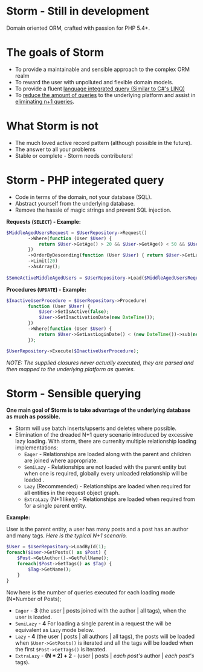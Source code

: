 Storm - Still in development
============================

Domain oriented ORM, crafted with passion for PHP 5.4+.


The goals of Storm
==================
 - To provide a maintainable and sensible approach to the complex ORM realm
 - To reward the user with unpolluted and flexible domain models.
 - To provide a fluent [language integrated query (Similar to C#'s LINQ)](#phpinq)
 - To [reduce the amount of queries](#queries) to the underlying platform and assist in [eliminating n+1 queries](#queries).

What Storm is not
=================
 - The much loved active record pattern (although possible in the future).
 - The answer to all your problems
 - Stable or complete - Storm needs contributers!

 
<a name="phpinq"></a>Storm - PHP integerated query
==================================================
 - Code in terms of the domain, not your database (SQL).
 - Abstract yourself from the underlying database.
 - Remove the hassle of magic strings and prevent SQL injection.

**Requests (`SELECT`) - Example:**
```php
$MiddleAgedUsersRequest = $UserRepository->Request()
        ->Where(function (User $User) {
            return $User->GetAge() > 20 && $User->GetAge() < 50 && $User->IsActive();
        })
        ->OrderByDescending(function (User $User) { return $User->GetLastLoginDate(); })
        ->Limit(20)
        ->AsArray();
        
$SomeActiveMiddleAgedUsers = $UserRepository->Load($MiddleAgedUsersRequest);
```


**Procedures (`UPDATE`) - Example:**
```php
$InactiveUserProcedure = $UserRepository->Procedure(
        function (User $User) {
            $User->SetIsActive(false);
            $User->SetInactivationDate(new DateTime());
        })
        ->Where(function (User $User) {
            return $User->GetLastLoginDate() < (new DateTime())->sub(new DateInterval('P2Y'));
        }); 

$UserRepository->Execute($InactiveUserProcedure);
```

*NOTE: The supplied closures never actually executed, they are parsed and then mapped to the underlying platform as queries.*


<a name="queries"></a>Storm - Sensible querying
===============================================
**One main goal of Storm is to take advantage of the underlying database as much as possible.**
 - Storm will use batch inserts/upserts and deletes where possible.
 - Elimination of the dreaded N+1 query scenario introduced by excessive lazy loading. With storm, there are currenlty multiple relationship loading implementations:
     - `Eager` - Relationships are loaded along with the parent and children are joined where appropriate.
     - `SemiLazy` - Relationships are not loaded with the parent entity but when one is required, globally every unloaded relationship will be loaded .
     - `Lazy` (Recommended) - Relationships are loaded when required for all entities in the request object graph.
     - `ExtraLazy` (N+1 likely) - Relationships are loaded when required from for a single parent entity.



**Example:**

User is the parent entity, a user has many posts and a post has an author and many tags.
*Here is the typical N+1 scenario.*
```php
$User = $UserRepository->LoadById(1);
foreach($User->GetPosts() as $Post) {
    $Post->GetAuthor()->GetFullName();
    foreach($Post->GetTags() as $Tag) {
        $Tag->GetName();
    }
}
```
Now here is the number of queries executed for each loading mode (N=Number of Posts);
 - `Eager` - **3** (the user | posts joined with the author | all tags), when the user is loaded.
 - `SemiLazy` - **4** For loading a single parent in a request the will be equivalent as `Lazy` mode below.
 - `Lazy` - **4** (the user | posts | all authors | all tags), the posts will be loaded when `$User->GetPosts()` is iterated and all the tags will be loaded when the first `$Post->GetTags()` is iterated.
 - `ExtraLazy` - **(N * 2) + 2** - (user | posts | *each post's* author | *each post's* tags).
